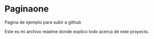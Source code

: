 # Paginaone

Pagina de ejemplo para subir a github

Este es mi archivo readme donde explico todo acerca de este proyecto.
